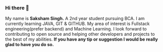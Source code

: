 ### Hi there 👋
My name is **Saksham Singh.**
A 2nd year student pursuing BCA.
I am currently learning JAVA, GIT & GITHUB.
My area of interest is Fullstack engineering(prefer backend) and Machine Learning.
I look forward to contributing to open source and helping other developers and projects to the best of my abilities.
**If you have any tip or suggestion I would be really glad to have you do so.** 

<!--
**singh-saksham/singh-saksham** is a ✨ _special_ ✨ repository because its `README.md` (this file) appears on your GitHub profile.

Here are some ideas to get you started:

- 🔭 I’m currently working on ...
- 🌱 I’m currently learning ...
- 👯 I’m looking to collaborate on ...
- 🤔 I’m looking for help with ...
- 💬 Ask me about ...
- 📫 How to reach me: ...
- 😄 Pronouns: ...
- ⚡ Fun fact: ...
-->

